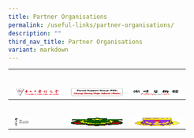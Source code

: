 ```yaml
---
title: Partner Organisations
permalink: /useful-links/partner-organisations/
description: ""
third_nav_title: Partner Organisations
variant: markdown
---
```

<table>
<thead>
  <tr>
    <th><br><br><a href="https://chungchenghighmain.moe.edu.sg/useful-links/alumni/" target="_blank" rel="noopener noreferrer"><img src="/images/alumni-LOGO.png" alt="Chung Cheng High School Alumni" width="106" height="17"></a></th>
    <th><br><br><a href="/useful-links/parent-support-group-psg/" target="_blank" rel="noopener noreferrer"><img src="/images/PSG.png" alt="Parent Support Group" width="106" height="17"></a></th>
    <th><br><br><a href="/useful-links/partner-organisations/gallery-by-the-lake/" target="_blank" rel="noopener noreferrer"><img src="/images/logo8.png" alt="Gallery by the Lake" width="106" height="17"></a></th>
  </tr>
</thead>
<tbody>
  <tr>
    <td><br><br><a href="/useful-links/partner-organisations/the-lim-tze-peng-art-gallery/" target="_blank" rel="noopener noreferrer"><img src="/images/LimTzePeng.png" alt="Lim Tze Peng" width="40" height="17"></a></td>
    <td><br><br><a href="https://almaarif.edu.sg/" target="_blank" rel="noopener noreferrer"><img src="/images/Madrasah_Al_Maarif_Al_Islamiah.jpg" alt="Madrasah AI Maarif" width="106" height="17"></a></td>
    <td><br><br><a href="https://mwti.edu.sg/" target="_blank" rel="noopener noreferrer"><img src="/images/Madrasah_Wak_Tanjong_Al_Islamiah.jpg" alt="Madrasah Wak Tanjong" width="106" height="17"></a></td>
  </tr>
</tbody>
</table>